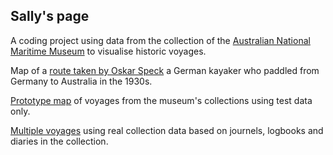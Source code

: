## Sally's page

A coding project using data from the collection of the [Australian National Maritime Museum](http://collections.anmm.gov.au/collections) to visualise historic voyages. 

Map of a [route taken by Oskar Speck](https://sallyfl.github.io/OskarSpeckKayakVoyage/) a German kayaker who paddled from Germany to Australia in the 1930s.

[Prototype map](https://sallyfl.github.io/multipleVoyages/) of voyages from the museum's collections using test data only.

[Multiple voyages](https://sallyfl.github.io/oceanWaves/) using real collection data based on journels, logbooks and diaries in the collection.









